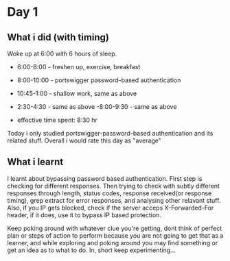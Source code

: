 # Day 1

## What i did (with timing)
Woke up at 6:00 with 6 hours of sleep.
- 6:00-8:00 - freshen up, exercise, breakfast
- 8:00-10:00 - portswigger password-based authentication
- 10:45-1:00 - shallow work, same as above
- 2:30-4:30 - same as above
-8:00-9:30 - same as above

- effective time spent: 8:30 hr

Today i only studied portswigger-password-based authentication and its related stuff.
Overall i would rate this day as "average"

## What i learnt
I learnt about bypassing password based authentication.
First step is checking for different responses.
Then trying to check with subtly different responses through length, status codes, response received(or response timing), grep extract for error responses, and analysing other relavant stuff.
Also, if you IP gets blocked, check if the server acceps X-Forwarded-For header, if it does, use it to bypass IP based protection.

Keep poking around with whatever clue you're getting, dont think of perfect plan or steps of action to perform because you are not going to get that as a learner, and while exploring and poking around you may find something or get an idea as to what to do. In, short keep experimenting...


## 

